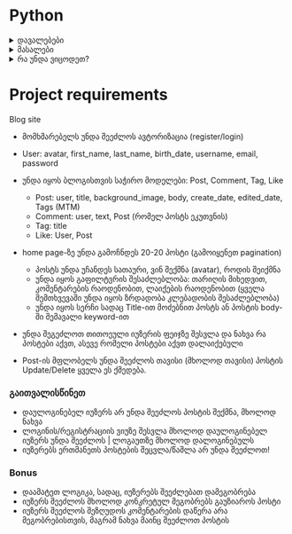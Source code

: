 # Python

<details>
    <summary>დავალებები</summary>

- [დავალება 1](https://forms.gle/GF8Z63eRmKc2QfUe8)

- [დავალება 2.1](https://forms.gle/CFSBXGK4DKFbPENj6)
- [დავალება 2.2](https://forms.gle/yyb9zzhBrZv2U3Mi9)

- [დავალება 3](https://forms.office.com/r/WYYLzU9sD2)

- [დავალება 4](https://forms.gle/KTE7a5H5Azk98F5p6)
- [დავალება 5.1](https://pastebin.com/F4qpp0eE)
- [დავალება 5.2](https://pastebin.com/v1AyEdc3)
    
 
</details>

<details>
    <summary>მასალები</summary>

- [Workshop 1](docs/WORKSHOP_1.md)
- [Workshop 2](docs/WORKSHOP_2.md)
- [Workshop 3](docs/WORKSHOP_3.md)

</details>

<details>
    <summary>რა უნდა ვიცოდეთ?</summary>

# MUST
1. MVT
2. GET/POST
2. MODELS
3. views (Function/Class)
4. templates
5. static files
6. media files
7. forms
8. admin
9. auth


# Next Steps
10. hosting
11. dns/domain
12. nginx
13. SSL
</details>



# Project requirements

Blog site

- მომხმარებელს უნდა შეეძლოს ავტორიზაცია (register/login)
- User: avatar, first_name, last_name, birth_date, username, email, password

- უნდა იყოს ბლოგისთვის საჭირო მოდელები: Post, Comment, Tag, Like
	- Post: user, title, background_image, body, create_date, edited_date, Tags (MTM)
	- Comment: user, text, Post (რომელ პოსტს ეკუთვნის)
	- Tag: title
	- Like: User, Post
- home page-ზე უნდა გამოჩნდეს 20-20 პოსტი (გამოიყენეთ pagination)
	- პოსტს უნდა უჩანდეს სათაური, ვინ შექმნა (avatar), როდის შეიქმნა
	- უნდა იყოს გაფილტვრის შესაძლებლობა: თარიღის მიხედვით, კომენტარების რაოდენობით, ლაიქების რაოდენობით (ყველა შემთხვევაში უნდა იყოს ზრდადობა კლებადობის შესაძლებლობა)
	- უნდა იყოს სერჩი სადაც Title-ით მოძებნით პოსტს ან პოსტის body-ში შემავალი keyword-ით 
- უნდა შეგეძლოთ თითოეული იუზერის ფეიჯზე შესვლა და ნახვა რა პოსტები აქვთ, ასევე რომელი პოსტები აქვთ დალაიქებული
- Post-ის მფლობელს უნდა შეეძლოს თავისი (მხოლოდ თავისი) პოსტის Update/Delete ყველა ეს ქმედება.

### გაითვალისწინეთ
* დაულოგინებელ იუზერს არ უნდა შეეძლოს პოსტის შექმნა, მხოლოდ ნახვა
* ლოგინის/რეგისტრაციის ვიუზე შესვლა მხოლოდ დაულოგინებელ იუზერს უნდა შეეძლოს | ლოგაუთზე მხოლოდ დალოგინებულს
* იუზერებს ერთმანეთს პოსტების შეცვლა/წაშლა არ უნდა შეეძლოთ!

### Bonus
- დაამატეთ ლოგიკა, სადაც, იუზერებს შეეძლებათ დამეგობრება
- იუზერს შეეძლოს მხოლოდ კონკრეტულ მეგობრებს გაუზიაროს პოსტი
- იუზერს შეეძლოს შეზღუდოს კომენტარების დაწერა არა მეგობრებისთვის, მაგრამ ნახვა მაინც შეეძლოთ პოსტის


